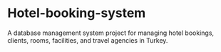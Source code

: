 # Hotel-booking-system
A database management system project for managing hotel bookings, clients, rooms, facilities, and travel agencies in Turkey. 
